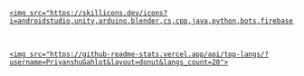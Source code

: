 <p align="center">

  <a href="https://skillicons.dev">

    <img src="https://skillicons.dev/icons?i=androidstudio,unity,arduino,blender,cs,cpp,java,python,bots,firebase,git,github,mysql,js,html,css&perline=4">

  </a>
  &nbsp;&nbsp;&nbsp;&nbsp;

  <a href="https://skillicons.dev">

    <img src="https://github-readme-stats.vercel.app/api/top-langs/?username=PriyanshuGahlot&layout=donut&langs_count=20">

  </a>

</p>

